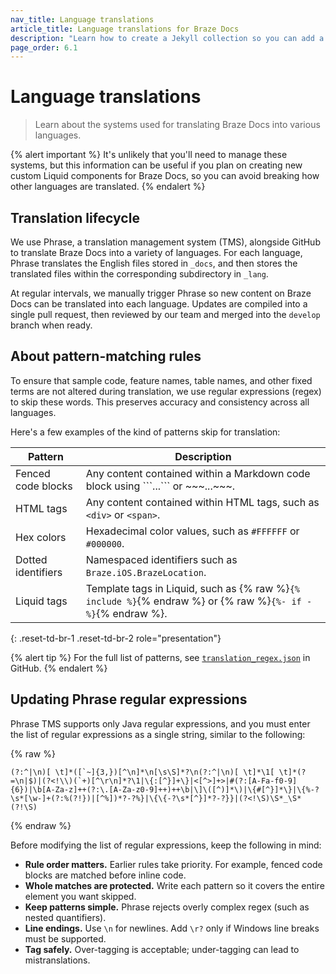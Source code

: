 ```yaml
---
nav_title: Language translations
article_title: Language translations for Braze Docs
description: "Learn how to create a Jekyll collection so you can add a new primary section on Braze Docs."
page_order: 6.1
---
```


# Language translations

> Learn about the systems used for translating Braze Docs into various languages.

{% alert important %}
It's unlikely that you'll need to manage these systems, but this information can be useful if you plan on creating new custom Liquid components for Braze Docs, so you can avoid breaking how other languages are translated.
{% endalert %}

## Translation lifecycle

We use Phrase, a translation management system (TMS), alongside GitHub to translate Braze Docs into a variety of languages. For each language, Phrase translates the English files stored in `_docs`, and then stores the translated files within the corresponding subdirectory in `_lang`.

At regular intervals, we manually trigger Phrase so new content on Braze Docs can be translated into each language. Updates are compiled into a single pull request, then reviewed by our team and merged into the `develop` branch when ready.

## About pattern-matching rules

To ensure that sample code, feature names, table names, and other fixed terms are not altered during translation, we use regular expressions (regex) to skip these words. This preserves accuracy and consistency across all languages.

Here's a few examples of the kind of patterns skip for translation:

| Pattern | Description |  
|---------|-------------|  
| Fenced code blocks | Any content contained within a Markdown code block using \`\`\`...\`\`\` or \~\~\~...\~\~\~. |  
| HTML tags | Any content contained within HTML tags, such as `<div>` or `<span>`. |  
| Hex colors | Hexadecimal color values, such as `#FFFFFF` or `#000000`. |  
| Dotted identifiers | Namespaced identifiers such as `Braze.iOS.BrazeLocation`. |  
| Liquid tags | Template tags in Liquid, such as {% raw %}`{% include %}`{% endraw %} or {% raw %}`{%- if -%}`{% endraw %}. |
{: .reset-td-br-1 .reset-td-br-2 role="presentation"}

{% alert tip %}
For the full list of patterns, see [`translation_regex.json`](https://github.com/braze-inc/braze-docs/blob/develop/scripts/tests/utils/translation_regex.json) in GitHub.
{% endalert %}

## Updating Phrase regular expressions

Phrase TMS supports only Java regular expressions, and you must enter the list of regular expressions as a single string, similar to the following:

{% raw %}
```plaintext
(?:^|\n)[ \t]*([`~]{3,})[^\n]*\n[\s\S]*?\n(?:^|\n)[ \t]*\1[ \t]*(?=\n|$)|(?<!\\)(`+)[^\r\n]*?\1|\{:[^}]+\}|<[^>]+>|#(?:[A-Fa-f0-9]{6})|\b[A-Za-z]++(?:\.[A-Za-z0-9]++)++\b|\]\([^)]*\)|\{#[^}]*\}|\{%-?\s*[\w-]+(?:%(?!})|[^%])*?-?%}|\{\{-?\s*[^}]*?-?}}|(?<!\S)\S*_\S*(?!\S)
```
{% endraw %}

Before modifying the list of regular expressions, keep the following in mind:

- **Rule order matters.** Earlier rules take priority. For example, fenced code blocks are matched before inline code.  
- **Whole matches are protected.** Write each pattern so it covers the entire element you want skipped.  
- **Keep patterns simple.** Phrase rejects overly complex regex (such as nested quantifiers).  
- **Line endings.** Use `\n` for newlines. Add `\r?` only if Windows line breaks must be supported.  
- **Tag safely.** Over-tagging is acceptable; under-tagging can lead to mistranslations.  
